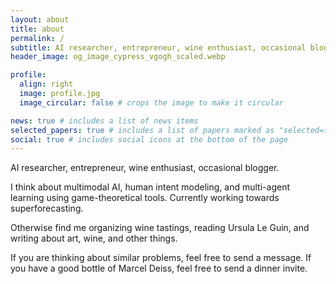```yaml
---
layout: about
title: about
permalink: /
subtitle: AI researcher, entrepreneur, wine enthusiast, occasional blogger.
header_image: og_image_cypress_vgogh_scaled.webp

profile:
  align: right
  image: profile.jpg
  image_circular: false # crops the image to make it circular

news: true # includes a list of news items
selected_papers: true # includes a list of papers marked as "selected={true}"
social: true # includes social icons at the bottom of the page
---
```


AI researcher, entrepreneur, wine enthusiast, occasional blogger.

I think about multimodal AI, human intent modeling, and multi-agent learning using game-theoretical tools. Currently working towards superforecasting.

Otherwise find me organizing wine tastings, reading Ursula Le Guin, and writing about art, wine, and other things.

If you are thinking about similar problems, feel free to send a message. If you have a good bottle of Marcel Deiss, feel free to send a dinner invite.
